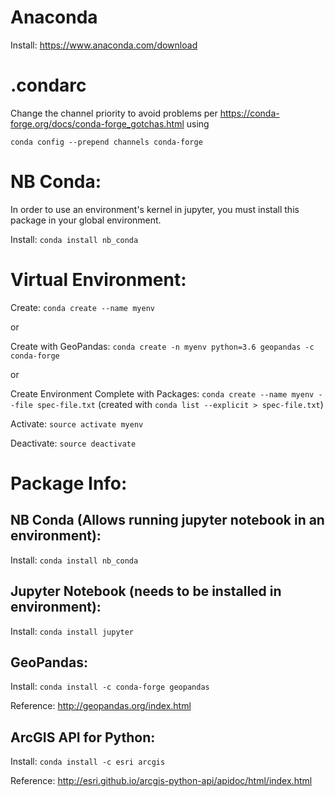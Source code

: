 # Anaconda
  Install: https://www.anaconda.com/download

# .condarc
  Change the channel priority to avoid problems per https://conda-forge.org/docs/conda-forge_gotchas.html using

  `conda config --prepend channels conda-forge`

# NB Conda:
  In order to use an environment's kernel in jupyter, you must install this package in your global environment.

  Install: `conda install nb_conda`

# Virtual Environment:
  Create: `conda create --name myenv`

  or

  Create with GeoPandas: `conda create -n myenv python=3.6 geopandas -c conda-forge`

  or

  Create Environment Complete with Packages: `conda create --name myenv --file spec-file.txt` (created with `conda list --explicit > spec-file.txt`)

  Activate: `source activate myenv`

  Deactivate: `source deactivate`

# Package Info:
## NB Conda (Allows running jupyter notebook in an environment):
  Install: `conda install nb_conda`

## Jupyter Notebook (needs to be installed in environment):
  Install: `conda install jupyter`

## GeoPandas:
  Install: `conda install -c conda-forge geopandas`

  Reference: http://geopandas.org/index.html

## ArcGIS API for Python:
  Install: `conda install -c esri arcgis`

  Reference: http://esri.github.io/arcgis-python-api/apidoc/html/index.html
